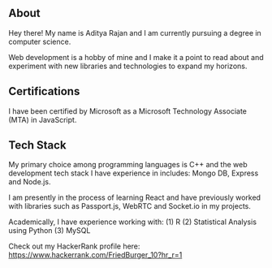## About ##
Hey there! My name is Aditya Rajan and I am currently pursuing a degree in computer science.

Web development is a hobby of mine and I make it a point to read about and experiment with new libraries and technologies to expand my horizons.

## Certifications ##
I have been certified by Microsoft as a Microsoft Technology Associate (MTA) in JavaScript.

## Tech Stack ##
My primary choice among programming languages is C++ and the web development tech stack I have experience in includes: Mongo DB, Express and Node.js.

I am presently in the process of learning React and have previously worked with libraries such as Passport.js, WebRTC and Socket.io in my projects.

Academically, I have experience working with: (1) R (2) Statistical Analysis using Python (3) MySQL


Check out my HackerRank profile here: https://www.hackerrank.com/FriedBurger_10?hr_r=1